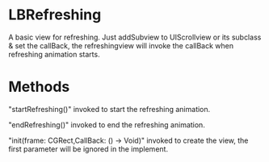 # LBRefreshing
A basic view for refreshing.
Just addSubview to UIScrollview or its subclass & set the callBack, the refreshingview will invoke the callBack when refreshing animation starts.

# Methods
"startRefreshing()" invoked to start the refreshing animation.

"endRefreshing()" invoked to end the refreshing animation.


"init(frame: CGRect,CallBack: () -> Void)" invoked to create the view, the first parameter will be ignored in the implement.
